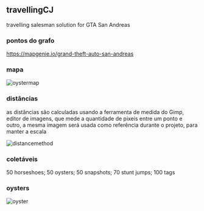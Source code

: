 ## travellingCJ
travelling salesman solution for GTA San Andreas
### pontos do grafo
https://mapgenie.io/grand-theft-auto-san-andreas
### mapa
![oystermap](https://github.com/eduardoadf21/travellingCJ/assets/83970615/c0db5ef5-ee04-4032-bc5e-8772669ac3d4)
### distâncias
as distâncias são calculadas usando a ferramenta de medida do Gimp, editor de imagens, que mede a quantidade de pixeis entre um ponto e outro, a mesma imagem será usada como referência durante o projeto, para manter a escala

![distancemethod](https://github.com/eduardoadf21/travellingCJ/assets/83970615/d0a85e46-ee43-496c-96a8-e4a2bd20cf88)

### coletáveis
50 horseshoes; 50 oysters; 50 snapshots; 70 stunt jumps; 100 tags

### oysters
![oyster](https://github.com/eduardoadf21/travellingCJ/assets/83970615/1f89035e-a19c-4f67-8369-65db4255d71d)
